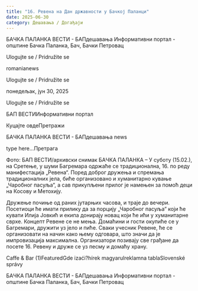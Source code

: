 ```yaml
---
title: "16. Ревена на Дан државности у Бачкој Паланци"
date: 2025-06-30
category: Дешавања / Догађаји
---
```


БАЧКА ПАЛАНКА ВЕСТИ - БАПдешавања Информативни портал - општине Бачка Паланка, Бач, Бачки Петровац

Ulogujte se / Pridružite se

romanianews

Ulogujte se / Pridružite se

понедељак, јун 30, 2025

Ulogujte se / Pridružite se

БАП ВЕСТИИнформативни портал

Куцајте овдеПретражи

БАЧКА ПАЛАНКА ВЕСТИ - БАПдешавања news

type here...Претрага

Фото: БАП ВЕСТИ/архивски снимак
            БАЧКА ПАЛАНКА – У суботу (15.02.), на Сретење, у шуми Багремара одржаће се традиционална, 16. по реду манифестација „Ревена“. Поред доброг дружења и спремања традиционалних јела, биће организовано и хуманитарно кување „Чаробног пасуља“, а сав прикупљени прилог је намењен за помоћ деци на Косову и Метохију.

Дружење почиње од раних јутарњих часова, и траје до вечери. Посетиоци ће имати прилику да за порцију „Чаробног пасуља“ који ће кувати Илија Јовкић и екипа донирају новац који ће ићи у хуманитарне сврхе.
Концепт Ревене се не мења. Домаћини и гости окупиће се у Багремари, дружити уз јело и пиће. Сваки учесник Ревене, ће се организовати на начин како њему одговара, што значи да је импровизација максимална. Организатори позивају све грађане да посете 16. Ревену и друже се уз песму и домаћу храну.

Caffe & Bar (1)FeaturedGde izaći?hírek magyarulreklamna tablaSlovenské správy

БАЧКА ПАЛАНКА ВЕСТИ - БАПдешавања Информативни портал - општине Бачка Паланка, Бач, Бачки Петровац
